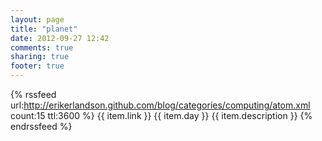```yaml
---
layout: page
title: "planet"
date: 2012-09-27 12:42
comments: true
sharing: true
footer: true
---
```


{% rssfeed url:http://erikerlandson.github.com/blog/categories/computing/atom.xml count:15 ttl:3600 %}
  {{ item.link }}
  {{ item.day }}
  {{ item.description }} 
{% endrssfeed %}
